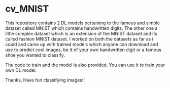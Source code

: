 # cv_MNIST
This repository contains 2 DL models pertaining to the famous and simple dataset called MNIST which contains handwritten digits.
The other one a little complex dataset which is an extension of the MNIST dataset and its called fashion MNIST dataset.
I worked on both the datasets as far as i could and came up with trained models which anyone can download and use to predict cool images,
be it of your own handwritten digit or a famous shoe you wanted to classify.

The code to train and the model is also provided. You can use it to train your own DL model.

Thanks,
Have fun classifying images!!
